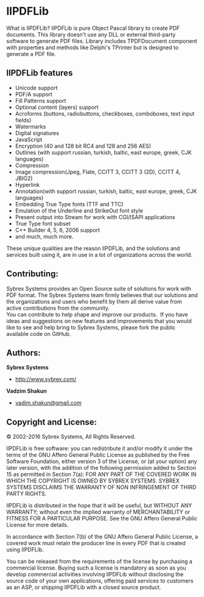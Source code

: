 llPDFLib
======
What is llPDFLib?
llPDFLib is pure Object Pascal library to create PDF documents. This library doesn't use any DLL or external third-party software to generate PDF files. Library includes TPDFDocument component with properties and methods like Delphi's TPrinter but is designed to generate a PDF file.


<h2>llPDFLib features</h2>

<ul type="disc">

<li>Unicode support</li>
<li>PDF/A support</li>
<li>Fill Patterns support</li>
<li>Optional content (layers) support</li>
<li> Acroforms (buttons, radiobuttons, checkboxes, comboboxes, text input fields) </li>
<li> Watermarks </li>
<li> Digital signatures</li>
<li> JavaScript </li>
<li> Encryption (40 and 128 bit RC4 and 128 and 256 AES) </li>
<li> Outlines (with support russian, turkish, baltic, east europe, greek, CJK languages) </li>
<li> Compression </li>
<li> Image compression(Jpeg, Flate, CCITT 3, CCITT 3 (2D), CCITT 4, JBIG2) </li>
<li> Hyperlink </li>
<li> Annotation(with support russian, turkish, baltic, east europe, greek, CJK languages) </li>
<li> Embedding True Type fonts (TTF and TTC)</li>
<li> Emulation of the Underline and StrikeOut font style </li>
<li> Present output into Stream for work with CGI/ISAPI applications </li>
<li>True Type font subset </li>
<li> C++ Builder 4, 5, 6, 2006 support </li>
<li> and much, much more.</li>
</ul>

These unique qualities are the reason llPDFLib, and the solutions and services built using it, are in use in a lot of organizations across the world.

<h2>Contributing:</h2>
  Sybrex Systems provides an Open Source suite of solutions for work with PDF format. The Sybrex Systems team firmly believes that our solutions and the organizations and users who benefit by them all derive value from active contributions from the community.<br />
  You can contribute to help shape and improve our products.  If you have ideas and suggestions on new features and improvements that you would like to see and help bring to Sybrex Systems, please fork the public available code on GitHub</a>.
<h2>Authors:</strong></h2>
  <strong>Sybrex Systems</strong></p>
<ul>
  <li><a href="http://www.sybrex.com/">http://www.sybrex.com/</a></li>
</ul>
  <strong>Vadzim Shakun</strong></p>
<ul>
  <li><a href="mailto:vadim.shakun@gmail.com">vadim.shakun@gmail.com</a></li>
</ul>


<h2>Copyright and License:</strong></h2> 
<p>© 2002-2016 Sybrex Systems, All Rights Reserved.</p>
<p>llPDFLib is free software: you can redistribute it and/or modify it under the terms of the GNU Affero General Public License as published by the Free Software Foundation, either version 3 of the License, or (at your option) any later version, with the addition of the following permission added to Section 15 as permitted in Section 7(a):
FOR ANY PART OF THE COVERED WORK IN WHICH THE COPYRIGHT IS OWNED BY SYBREX SYSTEMS. SYBREX SYSTEMS DISCLAIMS THE WARRANTY OF NON INFRINGEMENT OF THIRD PARTY RIGHTS.</p>                    
<p>llPDFLib is distributed in the hope that it will be useful, but WITHOUT ANY WARRANTY; without even the implied warranty of MERCHANTABILITY or FITNESS FOR A PARTICULAR PURPOSE. See the GNU Affero General Public License for more details.</p>                                                                   
<p>In accordance with Section 7(b) of the GNU Affero General Public License, a covered work must retain the producer line in every PDF that is created using llPDFLib.
<p>You can be released from the requirements of the license by purchasing a commercial license. Buying such a license is mandatory as soon as you develop commercial activities involving llPDFLib without disclosing the source code of your own applications, offering paid services to customers as an ASP, or shipping llPDFLib with a closed source product.</P> 




